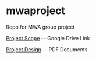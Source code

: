 # mwaproject
Repo for MWA group project

[Project Scope](https://docs.google.com/document/d/1s9Bn0TH2xuZs4W-NqPbNSikIlJhqbWPWSWe8sjiJXBw/edit?usp=sharing) -- Google Drive Link

[Project Design](Design.pdf) -- PDF Documents

